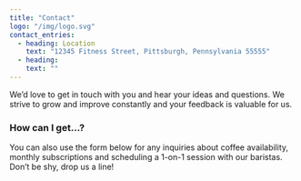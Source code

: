 ```yaml
---
title: "Contact"
logo: "/img/logo.svg"
contact_entries:
  - heading: Location
    text: "12345 Fitness Street, Pittsburgh, Pennsylvania 55555"
  - heading:
    text: ""
---
```


We’d love to get in touch with you and hear your ideas and
questions. We strive to grow and improve constantly and your feedback
is valuable for us.

<h3 class="f4 b lh-title mb2">How can I get…?</h3>

You can also use the form below for any inquiries about coffee
availability, monthly subscriptions and scheduling a 1-on-1 session
with our baristas. Don’t be shy, drop us a line!

